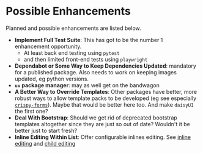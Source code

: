 # Possible Enhancements

Planned and possible enhancements are listed below.

- **Implement Full Test Suite**: This has got to be the number 1 enhancement opportunity. 
    - At least back end testing using `pytest` 
    - and then limited front-end tests using `playwright`
- **Dependabot or Some Way to Keep Dependencies Updated**: mandatory for a published package. Also needs to work on keeping images updated, eg python versions.
- **`uv` package manager**: may as well get on the bandwagon
- **A Better Way to Override Templates**: Other packages have better, more robust ways to allow template packs to be developed (eg see especially [`crispy-forms`](https://django-crispy-forms.readthedocs.io/en/latest/template_packs.html)). Maybe that would be better here too. And make `daisyUI` the first one?
- **Deal With Bootstrap**: Should we get rid of deprecated bootstrap templates altogether since they are just so out of date? Wouldn't it be better just to start fresh?
- **Inline Editing Within List**: Offer configurable inlines editing. See [inline editing](../blog/posts/20250825_inline_table_editing.md) and [child editing](../blog/posts/20250825_child_table_editing.md)


